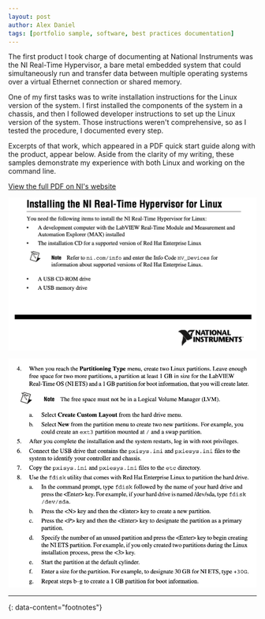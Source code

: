 ```yaml
---
layout: post
author: Alex Daniel
tags: [portfolio sample, software, best practices documentation]
---
```



The first product I took charge of documenting at National Instruments was the NI Real-Time Hypervisor, a bare metal embedded system that could simultaneously run and transfer data between multiple operating systems over a virtual Ethernet connection or shared memory.

One of my first tasks was to write installation instructions for the Linux version of the system. I first installed the components of the system in a chassis, and then I followed developer instructions to set up the Linux version of the system. Those instructions weren't comprehensive, so as I tested the procedure, I documented every step.

Excerpts of that work, which appeared in a PDF quick start guide along with the product, appear below. Aside from the clarity of my writing, these samples demonstrate my experience with both Linux and working on the command line.

[View the full PDF on NI's website](https://download.ni.com/support/manuals/375174c.pdf)

![NI RT HV Quick Start Excerpt](/assets/images/linux_installation_1.png)

![NI RT HV Quick Start Excerpt](/assets/images/linux_installation_2.png)


---
{: data-content="footnotes"}

[^1]: this is a footnote. You should reach here if you click on the corresponding superscript number.
[^2]: hey there, don't forget to read all the footnotes!
[^3]: this is another footnote.
[^4]: this is a very very long footnote to test if a very very long footnote brings some problems or not; hope that there are no problems but you know sometimes problems arise from nowhere.
